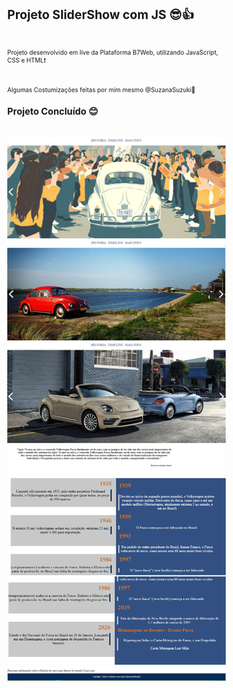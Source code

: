 <h1><b> Projeto SliderShow com JS 😎👍</b></h1><br/>

<p>Projeto desenvolvido em live da Plataforma B7Web, utilizando JavaScript, CSS e HTML❗</p><br/>

<p> Algumas Costumizações feitas por mim mesmo @SuzanaSuzuki🎯</p>

<h2>Projeto Concluído 😊 </h2><br/>

<img src="assets/finaleproject/partedecimamaisslide.png" /><br/>
<img src="assets/finaleproject/2.png" /><br/>
<img src="assets/finaleproject/3.png" /><br/>
<img src="assets/finaleproject/4.png" /><br/>
<img src="assets/finaleproject/5.png" /><br/>
<img src="assets/finaleproject/6.png" /><br/>
<img src="assets/finaleproject/7.png" /><br/>